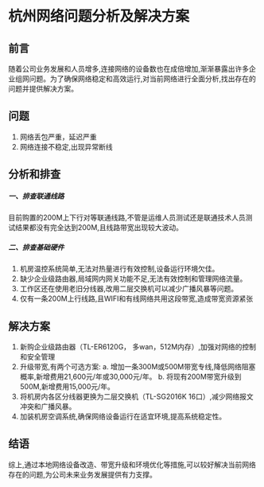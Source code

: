 # 杭州网络问题分析及解决方案

## 前言

随着公司业务发展和人员增多,连接网络的设备数也在成倍增加,渐渐暴露出许多企业组网问题。为了确保网络稳定和高效运行,对当前网络进行全面分析,找出存在的问题并提供解决方案。

## 问题

1. 网络丢包严重，延迟严重
2. 网络连接不稳定,出现异常断线

## 分析和排查

##### 一、排查联通线路
目前购置的200M上下行对等联通线路,不管是运维人员测试还是联通技术人员测试结果都没有完全达到200M,且线路带宽出现较大波动。

##### 二、排查基础硬件

1. 机房温控系统简单,无法对热量进行有效控制,设备运行环境欠佳。 
2. 缺少企业级路由器,局域网内网关功能不足,无法有效控制和管理网络流量。 
3. 工作区还在使用老旧分线器,改用二层交换机可以减少广播风暴等问题。 
4. 仅有一条200M上行线路,且WIFI和有线网络共用这段带宽,造成带宽资源紧张


## 解决方案

1. 新购企业级路由器（TL-ER6120G， 多wan，512M内存）,加强对网络的控制和安全管理
2. 升级带宽,有两个可选方案: 
   a. 增加一条300M或500M带宽专线,降低网络阻塞概率,新增费用21,600元/年或30,000元/年。 
   b. 将现有200M带宽升级到500M,新增费用15,000元/年。
3. 将机房内各区分线器更换为二层交换机（TL-SG2016K 16口）,减少网络报文冲突和广播风暴。
4. 加装机房空调系统,确保网络设备运行在适宜环境,提高系统稳定性。

## 结语
综上,通过本地网络设备改造、带宽升级和环境优化等措施,可以较好解决当前网络存在的问题,为公司未来业务发展提供有力支撑。
